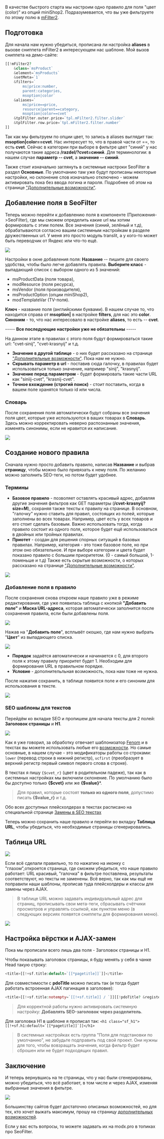 В качестве быстрого старта мы настроим одно правило для поля "цвет (color)" из опций miniShop2. Подразумевается, что вы уже фильтруете по этому полю в [mFilter2][0].

## Подготовка

Для начала нам нужно убедиться, прописана ли настройка **aliases** в вызове сниппета mFilter2 в интересующем нас шаблоне.
Мой вызов сниппета на демо-сайте:

```php
[[!mFilter2?
    &class=`msProduct`
    &element=`msProducts`
    &setMeta=`1`
    &filters=`
        ms|price:number,
        parent:categories,
        msoption|color`
    &aliases=`
        ms|price==price,
        resource|parent==category,
        msoption|color==cvet`
    &tplFilter.outer.price=`tpl.mFilter2.filter.slider`
    &tplFilter.row.price=`tpl.mFilter2.filter.number`
]]
```

Так как мы фильтруем по опции цвет, то запись в aliases выглядит так: **msoption|color==cvet**. Нас интересует то, что в правой части от ==, то есть **cvet**. Сейчас в категории при выборе в фильтре цвет "синий"  у нас получаются такие адреса **/razdel/?cvet=синий**.
Для терминологии: в нашем случае **параметр -- cvet**, а **значение -- синий**.

Также стоит изначально заглянуть в системные настроки SeoFilter в раздел **Основные**. По умолчанию там уже будут прописаны некоторые настройки, но склонение слов изначально отключено - можем активировать пока без ввода логина и пароля. Подробнее об этом на странице ["Дополнительные возможности"][2].

## Добавление поля в SeoFilter

Теперь можно перейти к добавлению поля в компоненте (Приложения->SeoFilter), где мы сможем определить какие url мы хотим формировать с этим полем. Все значения (синий, зелёный и т.д), обрабатываются согласно вашим системным настройкам в разделе дружественных url. У меня это просто модуль translit, а у кого-то может быть переводчик от Яндекс или что-то ещё.

[![](https://file.modx.pro/files/5/d/a/5daf33200bf56620e40a0d0ea3cd4a52s.jpg)](https://file.modx.pro/files/5/d/a/5daf33200bf56620e40a0d0ea3cd4a52.jpg)

Настройки в окне добавления поля:
**Название** -- пишите для своего удобства, чтобы было легче добавлять правила.
**Выберите класс** - выпадающий список с выбором одного из 5 значений:

* msProductData (поля товара),
* modResource (поля ресурса),
* msVendor (поля производителя),
* msProductOption (опции miniShop2),
* modTemplateVar (TV-поля).

**Ключ** - название поля (английскими буквами). В нашем случае то, что находится справа от **msoption|** в настройке **filters**, для нас это **color**.
**Синоним** - то, что нас интересовало в настройке **aliases**, то есть -- **cvet**.

----- **Все последующие настройки уже не обязательны** -----

На данном этапе в правилах с этого поля будут формироваться такие url: "cvet-sinij", "сvet-krasnyij" и т.д.

* **Значение в другой таблице** - о них будет рассказано на странице ["Дополнительные возможности"][2]. Пока нам не нужно.
* **Скрывать параметр в url** - поставив сюда галочку, в правилах будет использоваться только значение, например "sinij", "krasnyij".
* **Значение перед параметром** - будет формировать такие части URL как "siniij-cvet", "krasnij-cvet".
* **Точное вхождение (строгий поиск)** - стоит поставить, когда в вашем поле хранятся только id или числа.

### Словарь

После сохранения поля автоматически будут собраны все значения поля цвет, которые уже используются в ваших товарах в **Словарь**. Здесь можно корректировать неверно распознанные значения, изменять синонимы, если не нравится их написание.

[![](https://file.modx.pro/files/1/2/d/12d81bd0afc94802f3f48ce9b45945a7s.jpg)](https://file.modx.pro/files/1/2/d/12d81bd0afc94802f3f48ce9b45945a7.jpg)

## Создание нового правила

Сначала нужно просто добавить правило, написав **Название** и выбрав **страницу**, чтобы можно было привязать к нему поля. По желанию можно заполнить SEO-теги, но потом будет удобнее.

### Термины

* **Базовое правило** - позволяет оставлять красивый адрес, добавляя другие значения фильтров как GET параметры (**/cvet-krasnyij?size=M**), сохраняя также тексты к правилу на странице. В основном, "галочку" нужно ставить для правил, состоящих из полей, которые заполнены во всех товарах. Например, цвет есть у всех товаров и его стоит сделать базовым. Важно использовать тогда, когда правило состоит из одного поля, которое будет ещё использоваться в двойных или тройных правилах.
* **Приотет** - создан для решения спорных ситуаций в базовых правилах. Например, категория - это тоже базовое поле, но при этом оно обязательное. И при выборе категории и цвета будет показано правило с большим приоритетом. (0 - самый большой, 1-поменьше и т.д)
Также есть скрытые возможности, о которых рассказано на странице ["Дополнительные возможности"][2].

[![](https://file.modx.pro/files/5/9/4/594976a32942bc89d9c9b6cf9b935f15s.jpg)](https://file.modx.pro/files/5/9/4/594976a32942bc89d9c9b6cf9b935f15.jpg)

### Добавление поля в правило

После сохранения снова откроем наше правило уже в режиме редактирования, где уже появилась таблица с кнопкой **"Добавить поле"** и **Маска URL-адреса**, которая автоматически заполнится после сохранения правила, если были добавлены поля.

![](https://file.modx.pro/files/4/d/f/4dfa436f925cd40fc2361890749b15cb.jpg)

Нажав на "**Добавить поле**", всплывёт окошко, где нам нужно выбрать "**Цвет**" из выпадающего списка.

![](https://file.modx.pro/files/d/d/c/ddc1df716c3c2abd8009412a597eee77.jpg)

* **Порядок** задаётся автоматически и начинается с 0, для второго поля к этому правилу приоритет будет 1. Необходим для формирования URL в правильном порядке.
* **Условие** - дополнительльная возможность, пока нам тоже не нужна.

После нажатия сохранить, в таблице появится поле и его синоним для использования в тексте.

![](https://file.modx.pro/files/2/e/a/2ea9fd4840898d92eff61abe9e05248e.jpg)

### SEO шаблоны для текстов

Перейдём ко вкладке SEO и пропишем для начала тексты для 2 полей: **Заголовок страницы** и **H1**.

![](https://file.modx.pro/files/1/9/1/19125c7449769e94fe351950b62461c8.jpg)

Как я уже говорил, за обработку отвечает шаблонизатор [Fenom][3] и в текстах вы можете использовать любые его [возможности][3]. Но самые основные, в нашем случае - это модификаторы работы со строками: `lower` (перевод строки в нижний регистр), `ucfirst` (преобразует в верхний регистр первый символ первого слова в строке).

В текстах я пишу `{$cvet_r}` (цвет в родительном падеже), так как в системных настройках мы включили склонение.
По умолчанию было бы доступно только **{$cvet}** или же **{$value}**\*.

>Для правил, которые состоят **только из одного поля**, допустимо писать **{$value_r}** и т.д.

Обо всех доступных плейсхолдерах в текстах расписано на специальной странице [Замены в SEO текстах][4]

Теперь можно сохранить наше правило и перейти во вкладку **Таблица URL**, чтобы убедиться, что необходимые страницы сгенерировались.

## Таблица URL

[![](https://file.modx.pro/files/7/a/2/7a28b3c5b80b771d64d5fe6f3b043caas.jpg)](https://file.modx.pro/files/7/a/2/7a28b3c5b80b771d64d5fe6f3b043caa.jpg)

Если всё сделали правильно, то по нажатию на иконку с "глазом",откроется страница, где сможем убедиться, что наше правило работает: URL красивый, "галочка" в фильтре поставлена, результаты соответствуют, но тексты не заменены. Всё верно, так как мы ещё не поправили наши шаблоны, прописав туда плейсхолдеры и классы для замены через AJAX.

 > В таблице URL можно задавать индивидуальный адрес для страниц, прописывать свои мета-теги, сбрасывать счётчики просмотров и управлять ссылкой, как пунктом меню (в следующих версиях появятся сниппеты для формирования меню).

[![](https://file.modx.pro/files/2/7/f/27f51974295fd653d77ec0294dbb7d1ds.jpg)](https://file.modx.pro/files/2/7/f/27f51974295fd653d77ec0294dbb7d1d.jpg)

## Настройка вёрстки и AJAX-замен

Пока мы прописали всего лишь два поля - Заголовок страницы и H1.

Чтобы показывать заголовок страницы, я буду менять у себя в чанке Head такую строку:

```php
<title>[[!+sf.title:default=`[[*pagetitle]]`]]</title>
```

Для совместимости с **pdoTitle** можно писать так (и тогда будет работать встроенная AJAX пагинация в заголовке):

```php
<title>[[!+sf.title:notempty=`[[!+sf.title]] / `]][[!pdoTitle? &registerJs=`1` &limit=`2`]]</title>
```

> Для корректной работы нужно активировать системную настройку: **Добавлять SEO-заголовок через разделитель**.

Для заголовка H1 в шаблоне я прописал так:
```<h1 class="sf_h1">[[!+sf.h1:default=`[[*pagetitle]]`]]</h1>```
> В системных настройках есть группа "Поля для подстановки по умолчанию", не забудьте подправить под свой проект. Они нужны для того, чтобы вовзращать значения, когда фильтр будет сброшен или не будет подходящих правил.

## Заключение

И теперь вернувшись на те страницы, что у нас были сгенерированы, можно убедиться, что всё работает, в том числе и через AJAX, изменяя выбранные значения в фильтре.

![](https://file.modx.pro/files/8/8/c/88cd854978c0905f03ae3a6201b238cd.jpg)

Большинству сайтов будет достаточно описаных возможностей, но для тех, кто хочет выжать максимум, прошу на страницу [дополнительных возможностей][2].

Если у вас есть вопросы, то можете задавать их на modx.pro в топиках про SeoFilter.

[0]: /components/03_mSearch2/01_Сниппеты/02_mFilter2.md
[1]: /components/44_SeoFilter/02_Быстрый_старт_без_mFilter2_и_miniShop2.md
[2]: /components/44_SeoFilter/03_Дополнительные_возможности.md
[3]: /components/pdotools/parser#Шаблонизатор-Fenom
[4]: /components/44_SeoFilter/05_Замены_в_SEO_текстах.md
